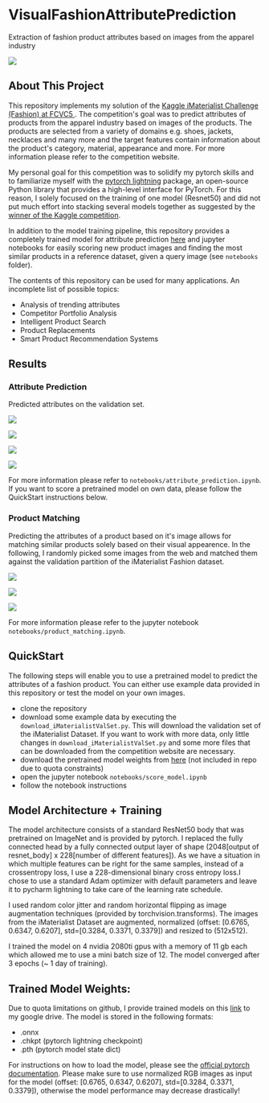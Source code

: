# VisualFashionAttributePrediction
Extraction of fashion product attributes based on images from the apparel industry

![](MISC/header.png)


## About This Project
This repository implements my solution of the <a href="https://www.kaggle.com/c/imaterialist-challenge-fashion-2018">Kaggle iMaterialist Challenge (Fashion) at FCVC5 </a>. The competition's goal was to predict attributes of products from the apparel industry based on images of the products. The products are selected from a variety of domains e.g. shoes, jackets, necklaces and many more and the target features contain information about the product's category, material, appearance and more. For more information please refer to the competition website.

My personal goal for this competition was to solidify my pytorch skills and to familiarize myself with the <a href="https://github.com/PyTorchLightning/pytorch-lightning">pytorch lightning</a> package, an open-source Python library that provides a high-level interface for PyTorch. For this reason, I solely focused on the training of one model (Resnet50) and did not put much effort into stacking several models together as suggested by the <a href="https://www.kaggle.com/c/imaterialist-challenge-fashion-2018/discussion/57944">winner of the Kaggle competition<a/>.

In addition to the model training pipeline, this repository provides a completely trained model for attribute prediction <a href="https://drive.google.com/drive/folders/1EdsssrHV3g1cCNSLd2zke3qwBdNVCOjj?usp=sharing">here</a> and jupyter notebooks for easily scoring new product images and finding the most similar products in a reference dataset, given a query image (see `notebooks` folder). 

The contents of this repository can be used for many applications. An incomplete list of possible topics:

- Analysis of trending attributes
- Competitor Portfolio Analysis
- Intelligent Product Search
- Product Replacements
- Smart Product Recommendation Systems


## Results
### Attribute Prediction
Predicted attributes on the validation set.

![](MISC/scoring_examples/1.PNG)

![](MISC/scoring_examples/2.PNG)

![](MISC/scoring_examples/3.PNG)

![](MISC/scoring_examples/4.PNG)

For more information please refer to `notebooks/attribute_prediction.ipynb`. If you want to score a pretrained model on own data, please follow the QuickStart instructions below.

### Product Matching
Predicting the attributes of a product based on it's image allows for matching similar products solely based on their visual appearence. In the following, I randomly picked some images from the web and matched them against the validation partition of the iMaterialist Fashion dataset.

![](MISC/matching_examples/matching_example.png)

![](MISC/matching_examples/matching_example_1.png)

![](MISC/matching_examples/matching_example_2.png)

For more information please refer to the jupyter notebook `notebooks/product_matching.ipynb`.



## QuickStart
The following steps will enable you to use a pretrained model to predict the attributes of a fashion product. You can either use example data provided in this repository or test the model on your own images.

- clone the repository
- download some example data by executing the `download_iMaterialistValSet.py`. This will download the validation set of the iMaterialist Dataset. If you want to work with more data, only little changes in `download_iMaterialistValSet.py` and some more files that can be downloaded from the competition website are necessary.
- download the pretrained model weights from <a href="https://drive.google.com/drive/folders/1EdsssrHV3g1cCNSLd2zke3qwBdNVCOjj?usp=sharing">here</a> (not included in repo due to quota constraints)
- open the jupyter notebook `notebooks/score_model.ipynb`
- follow the notebook instructions

## Model Architecture + Training
The model architecture consists of a standard ResNet50 body that was pretrained on ImageNet and is provided by pytorch. I replaced the fully connected head by a fully connected output layer of shape (2048[output of resnet_body] x 228[number of different features]). As we have a situation in which multiple features can be right for the same samples, instead of a crossentropy loss, I use a 228-dimensional binary cross entropy loss.I chose to use a standard Adam optimizer with default parameters and leave it to pycharm lightning to take care of the learning rate schedule. 

I used random color jitter and random horizontal flipping as image augmentation techniques (provided by torchvision.transforms). The images from the iMaterialist Dataset are augmented, normalized (offset: [0.6765, 0.6347, 0.6207], std=[0.3284, 0.3371, 0.3379]) and resized to (512x512).  

I trained the model on 4 nvidia 2080ti gpus with a memory of 11 gb each which allowed me to use a mini batch size of 12. The model converged after 3 epochs (~ 1 day of training).

## Trained Model Weights:
Due to quota limitations on github, I provide trained models on this <a href="https://drive.google.com/drive/folders/1EdsssrHV3g1cCNSLd2zke3qwBdNVCOjj?usp=sharing">link</a> to my google drive. The model is stored in the following formats:

- .onnx
- .chkpt (pytorch lightning checkpoint)
- .pth (pytorch model state dict)

For instructions on how to load the model, please see the <a href="https://pytorch.org/tutorials/beginner/saving_loading_models.html">official pytorch documentation</a>. Please make sure to use normalized RGB images as input for the model (offset: [0.6765, 0.6347, 0.6207], std=[0.3284, 0.3371, 0.3379]), otherwise the model performance may decrease drastically!
